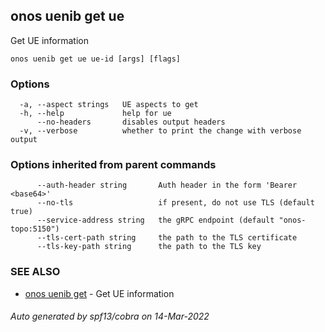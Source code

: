 <!--
SPDX-FileCopyrightText: 2019-present Open Networking Foundation <info@opennetworking.org>

SPDX-License-Identifier: Apache-2.0
-->

## onos uenib get ue

Get UE information

```
onos uenib get ue ue-id [args] [flags]
```

### Options

```
  -a, --aspect strings   UE aspects to get
  -h, --help             help for ue
      --no-headers       disables output headers
  -v, --verbose          whether to print the change with verbose output
```

### Options inherited from parent commands

```
      --auth-header string       Auth header in the form 'Bearer <base64>'
      --no-tls                   if present, do not use TLS (default true)
      --service-address string   the gRPC endpoint (default "onos-topo:5150")
      --tls-cert-path string     the path to the TLS certificate
      --tls-key-path string      the path to the TLS key
```

### SEE ALSO

* [onos uenib get](onos_uenib_get.md)	 - Get UE information

###### Auto generated by spf13/cobra on 14-Mar-2022
